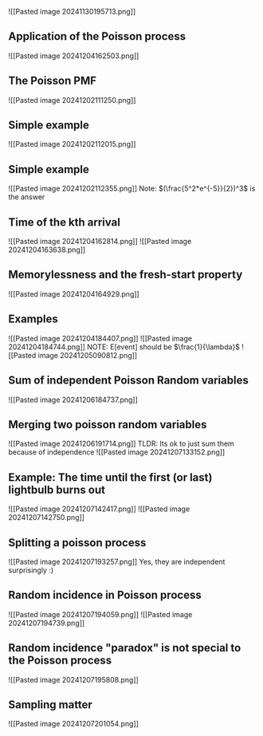 ![[Pasted image 20241130195713.png]]
## Application of the Poisson process
![[Pasted image 20241204162503.png]]


## The Poisson PMF
![[Pasted image 20241202111250.png]]
## Simple example
![[Pasted image 20241202112015.png]]
## Simple example
![[Pasted image 20241202112355.png]]
Note: $(\frac{5^2*e^{-5}}{2})^3$ is the answer
## Time of the kth arrival
![[Pasted image 20241204162814.png]]
![[Pasted image 20241204163638.png]]
## Memorylessness and the fresh-start property
![[Pasted image 20241204164929.png]]
## Examples
![[Pasted image 20241204184407.png]]
![[Pasted image 20241204184744.png]]
NOTE: E[event] should be $\frac{1}{\lambda}$ 
![[Pasted image 20241205090812.png]]
## Sum of independent Poisson Random variables
![[Pasted image 20241206184737.png]]
## Merging two poisson random variables
![[Pasted image 20241206191714.png]]
TLDR: Its ok to just sum them because of independence
![[Pasted image 20241207133152.png]]
## Example: The time until the first (or last) lightbulb burns out
![[Pasted image 20241207142417.png]]
![[Pasted image 20241207142750.png]]
## Splitting a poisson process
![[Pasted image 20241207193257.png]]
Yes, they are independent surprisingly :) 

## Random incidence in Poisson process
![[Pasted image 20241207194059.png]]
![[Pasted image 20241207194739.png]]
## Random incidence "paradox" is not special to the Poisson process
 ![[Pasted image 20241207195808.png]]
## Sampling matter
![[Pasted image 20241207201054.png]]
